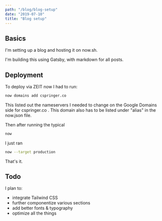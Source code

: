 ```yaml
---
path: "/blog/blog-setup"
date: "2019-07-10"
title: "Blog setup"
---
```

## Basics

I'm setting up a blog and hosting it on now.sh. 

I'm building this using Gatsby, with markdown for all posts.

## Deployment

To deploy via ZEIT now I had to run:
```sh
now domains add cspringer.co
```

This listed out the nameservers I needed to change on the Google Domains side for cspringer.co . This domain also has to be listed under "alias" in the now.json file.

Then after running the typical
```sh
now 
```
I just ran
```sh
now --target production
```

That's it.

## Todo
I plan to:
- integrate Tailwind CSS
- further componentize various sections
- add better fonts &amp; typography
- optimize all the things